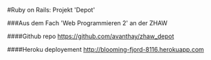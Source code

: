 #Ruby on Rails: Projekt 'Depot'

###Aus dem Fach 'Web Programmieren 2' an der ZHAW


####Github repo
https://github.com/avanthay/zhaw_depot

####Heroku deployement
http://blooming-fjord-8116.herokuapp.com